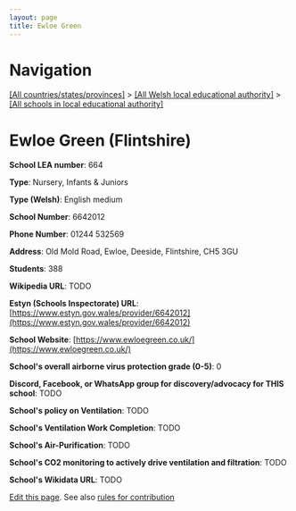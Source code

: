 ```yaml
---
layout: page
title: Ewloe Green
---
```

# Navigation

[[All countries/states/provinces]](../../..) > [[All Welsh local educational authority]](../..) > [[All schools in local educational authority]](..)

# Ewloe Green (Flintshire)

**School LEA number**: 664

**Type**: Nursery, Infants & Juniors

**Type (Welsh)**: English medium

**School Number**: 6642012

**Phone Number**: 01244 532569

**Address**: Old Mold Road, Ewloe, Deeside, Flintshire, CH5 3GU

**Students**: 388

**Wikipedia URL**: TODO

**Estyn (Schools Inspectorate) URL**: [https://www.estyn.gov.wales/provider/6642012](https://www.estyn.gov.wales/provider/6642012)

**School Website**: [https://www.ewloegreen.co.uk/](https://www.ewloegreen.co.uk/)

**School's overall airborne virus protection grade (0-5)**: 0

**Discord, Facebook, or WhatsApp group for discovery/advocacy for THIS school**: TODO

**School's policy on Ventilation**: TODO

**School's Ventilation Work Completion**: TODO

**School's Air-Purification**: TODO

**School's CO2 monitoring to actively drive ventilation and filtration**: TODO

**School's Wikidata URL**: TODO




[Edit this page](https://github.com/ventilate-schools/Wales/edit/prif/./Flintshire/Ewloe_Green.md). See also [rules for contribution](../../../contribution-rules/)